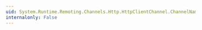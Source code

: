 ```yaml
---
uid: System.Runtime.Remoting.Channels.Http.HttpClientChannel.ChannelName
internalonly: False
---
```

